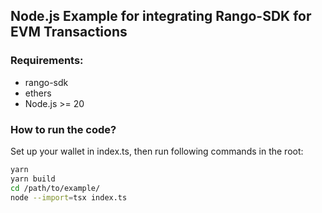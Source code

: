## Node.js Example for integrating Rango-SDK for EVM Transactions

### Requirements:

- rango-sdk
- ethers
- Node.js >= 20

### How to run the code?

Set up your wallet in index.ts, then run following commands in the root:

```sh
yarn 
yarn build
cd /path/to/example/
node --import=tsx index.ts
```
